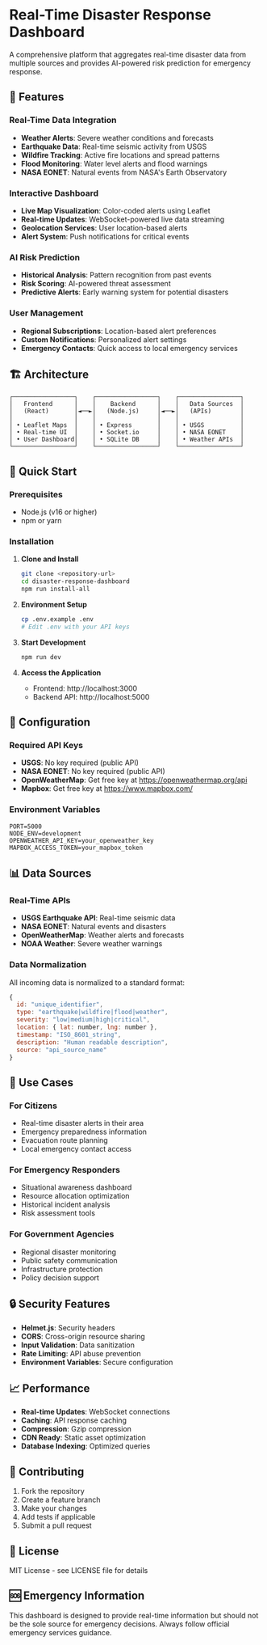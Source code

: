 # Real-Time Disaster Response Dashboard

A comprehensive platform that aggregates real-time disaster data from multiple sources and provides AI-powered risk prediction for emergency response.

## 🌟 Features

### Real-Time Data Integration
- **Weather Alerts**: Severe weather conditions and forecasts
- **Earthquake Data**: Real-time seismic activity from USGS
- **Wildfire Tracking**: Active fire locations and spread patterns
- **Flood Monitoring**: Water level alerts and flood warnings
- **NASA EONET**: Natural events from NASA's Earth Observatory

### Interactive Dashboard
- **Live Map Visualization**: Color-coded alerts using Leaflet
- **Real-time Updates**: WebSocket-powered live data streaming
- **Geolocation Services**: User location-based alerts
- **Alert System**: Push notifications for critical events

### AI Risk Prediction
- **Historical Analysis**: Pattern recognition from past events
- **Risk Scoring**: AI-powered threat assessment
- **Predictive Alerts**: Early warning system for potential disasters

### User Management
- **Regional Subscriptions**: Location-based alert preferences
- **Custom Notifications**: Personalized alert settings
- **Emergency Contacts**: Quick access to local emergency services

## 🏗️ Architecture

```
┌─────────────────┐    ┌─────────────────┐    ┌─────────────────┐
│   Frontend      │    │    Backend      │    │   Data Sources  │
│   (React)       │◄──►│   (Node.js)     │◄──►│   (APIs)        │
│                 │    │                 │    │                 │
│ • Leaflet Maps  │    │ • Express       │    │ • USGS          │
│ • Real-time UI  │    │ • Socket.io     │    │ • NASA EONET    │
│ • User Dashboard│    │ • SQLite DB     │    │ • Weather APIs  │
└─────────────────┘    └─────────────────┘    └─────────────────┘
```

## 🚀 Quick Start

### Prerequisites
- Node.js (v16 or higher)
- npm or yarn

### Installation

1. **Clone and Install**
   ```bash
   git clone <repository-url>
   cd disaster-response-dashboard
   npm run install-all
   ```

2. **Environment Setup**
   ```bash
   cp .env.example .env
   # Edit .env with your API keys
   ```

3. **Start Development**
   ```bash
   npm run dev
   ```

4. **Access the Application**
   - Frontend: http://localhost:3000
   - Backend API: http://localhost:5000

## 🔧 Configuration

### Required API Keys
- **USGS**: No key required (public API)
- **NASA EONET**: No key required (public API)
- **OpenWeatherMap**: Get free key at https://openweathermap.org/api
- **Mapbox**: Get free key at https://www.mapbox.com/

### Environment Variables
```env
PORT=5000
NODE_ENV=development
OPENWEATHER_API_KEY=your_openweather_key
MAPBOX_ACCESS_TOKEN=your_mapbox_token
```

## 📊 Data Sources

### Real-Time APIs
- **USGS Earthquake API**: Real-time seismic data
- **NASA EONET**: Natural events and disasters
- **OpenWeatherMap**: Weather alerts and forecasts
- **NOAA Weather**: Severe weather warnings

### Data Normalization
All incoming data is normalized to a standard format:
```javascript
{
  id: "unique_identifier",
  type: "earthquake|wildfire|flood|weather",
  severity: "low|medium|high|critical",
  location: { lat: number, lng: number },
  timestamp: "ISO_8601_string",
  description: "Human readable description",
  source: "api_source_name"
}
```

## 🎯 Use Cases

### For Citizens
- Real-time disaster alerts in their area
- Emergency preparedness information
- Evacuation route planning
- Local emergency contact access

### For Emergency Responders
- Situational awareness dashboard
- Resource allocation optimization
- Historical incident analysis
- Risk assessment tools

### For Government Agencies
- Regional disaster monitoring
- Public safety communication
- Infrastructure protection
- Policy decision support

## 🔒 Security Features

- **Helmet.js**: Security headers
- **CORS**: Cross-origin resource sharing
- **Input Validation**: Data sanitization
- **Rate Limiting**: API abuse prevention
- **Environment Variables**: Secure configuration

## 📈 Performance

- **Real-time Updates**: WebSocket connections
- **Caching**: API response caching
- **Compression**: Gzip compression
- **CDN Ready**: Static asset optimization
- **Database Indexing**: Optimized queries

## 🤝 Contributing

1. Fork the repository
2. Create a feature branch
3. Make your changes
4. Add tests if applicable
5. Submit a pull request

## 📄 License

MIT License - see LICENSE file for details

## 🆘 Emergency Information

This dashboard is designed to provide real-time information but should not be the sole source for emergency decisions. Always follow official emergency services guidance.

